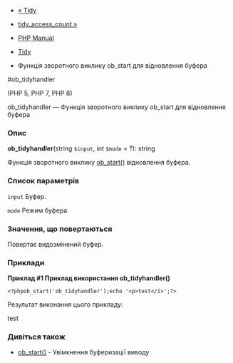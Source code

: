 - [« Tidy](ref.tidy.md)
- [tidy_access_count »](function.tidy-access-count.md)

- [PHP Manual](index.md)
- [Tidy](ref.tidy.md)
- Функція зворотного виклику ob_start для відновлення буфера

#ob_tidyhandler

(PHP 5, PHP 7, PHP 8)

ob_tidyhandler — Функція зворотного виклику ob_start для відновлення
буфера

### Опис

**ob_tidyhandler**(string `$input`, int `$mode` = ?): string

Функція зворотного виклику [ob_start()](function.ob-start.md)
відновлення буфера.

### Список параметрів

`input`
Буфер.

`mode`
Режим буфера

### Значення, що повертаються

Повертає видозмінений буфер.

### Приклади

**Приклад #1 Приклад використання **ob_tidyhandler()****

` <?phpob_start('ob_tidyhandler');echo '<p>test</i>';?> `

Результат виконання цього прикладу:

<!DOCTYPE html PUBLIC "-//W3C//DTD HTML 3.2//EN">
<html>
<head>
<title></title>
</head>
<body>
<p>test</p>
</body>
</html>

### Дивіться також

- [ob_start()](function.ob-start.md) - Увімкнення буферизації виводу
